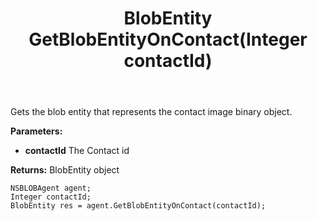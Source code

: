 ﻿---
uid: crmscript_ref_NSBLOBAgent_GetBlobEntityOnContact
title: BlobEntity GetBlobEntityOnContact(Integer contactId)
intellisense: NSBLOBAgent.GetBlobEntityOnContact
keywords: NSBLOBAgent, GetBlobEntityOnContact
so.topic: reference
---

Gets the blob entity that represents the contact image binary object.

**Parameters:**
 - **contactId** The Contact id

**Returns:** BlobEntity object

```crmscript
NSBLOBAgent agent;
Integer contactId;
BlobEntity res = agent.GetBlobEntityOnContact(contactId);
```

